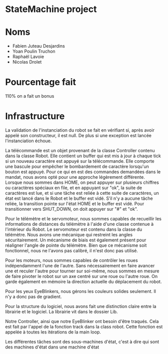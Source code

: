 # StateMachine project

# Noms

- Fabien Juteau Desjardins
- Yoan Poulin Truchon
- Raphaël Lavoie
- Nicolas Drolet

# Pourcentage fait

110% on a fait un bonus

# Infrastructure

La validation de l'instanciation du robot se fait en vérifiant si, après avoir appelé son constructeur, il est null. De plus si une
exception est lancée l'instanciation échoue.

La télécommande est un objet provenant de la classe Controller contenu dans la classe Robot. Elle contient un buffer qui est mis à jour à chaque tick si un nouveau caractère est appuyé sur la télécommande. Elle comporte une bascule pour empêcher le bombardement de caractère lorsqu'un bouton est appuyé.
Pour ce qui en est des commandes demandées dans le mandat, nous avons opté pour une approche légèrement différente.
Lorsque nous sommes dans HOME, on peut appuyer sur plusieurs chiffres ou caractères spéciaux en file, et en appuyant sur "ok", la suite de caractères est lue, et si une tâche est reliée à cette suite de caractères, un état est lancé dans le Robot et le buffer est vidé. S’il n'y a aucune tâche reliée, la transition pointe sur l'état HOME et le buffer est vidé. Pour transitionner vers SHUT_DOWN, on doit appuyer sur "#" et "ok".

Pour le télémètre et le servomoteur, nous sommes capables de recueillir les informations de distances du télémètre à l'aide d'une classe contenue à l'intérieur du Robot. Le servomoteur est contenu dans la classe du télémètre. Nous avons une mécanique qui restreint les angles sécuritairement. Un mécanisme de biais est également présent pour réaligner l'angle de pointe du télémètre. Bien que ce mécanisme soit fonctionnel, nous ne l'avons pas calibré, il n'est donc pas utilisé.

Pour les moteurs, nous sommes capables de contrôler les roues indépendamment l'une de l'autre. Sans nécessairement en faire avancer une et reculer l'autre pour tourner sur soi-même, nous sommes en mesure de faire pivoter le robot sur un axe centré sur une roue ou l'autre roue.
On garde également en mémoire la direction actuelle du déplacement du robot.

Pour les yeux EyeBlinkers, nous gérons les couleurs solides seulement. Il n'y a donc pas de gradient.

Pour la structure du logiciel, nous avons fait une distinction claire
entre la librairie et le logiciel. La librairie vit dans le dossier Lib.

Notre Controller, ainsi que notre EyeBlinker
ont besoin d'être traqués. Cela est fait par l'appel de la fonction track dans la class robot. Cette fonction
est appelée à toutes les itérations de la main loop.

Les différentes tâches sont des sous-machines d'état, c'est à dire qui sont des machines d'état dans une machine d'état
